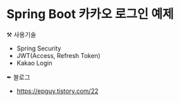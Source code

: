 # Spring Boot 카카오 로그인 예제

⚒ 사용기술
- Spring Security
- JWT(Access, Refresh Token)
- Kakao Login

✒ 블로그
- https://epguy.tistory.com/22
